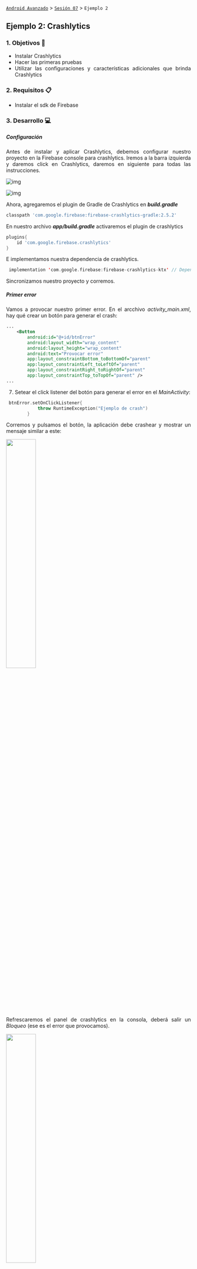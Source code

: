 [`Android Avanzado`](../..#readme) > [`Sesión 07`](..#readme) > `Ejemplo 2`

## Ejemplo 2: Crashlytics

<div style="text-align: justify;">


### 1. Objetivos :dart:

- Instalar Crashlytics
- Hacer las primeras pruebas 
- Utilizar las configuraciones y características adicionales que brinda Crashlytics

### 2. Requisitos :clipboard:

* Instalar el sdk de Firebase

### 3. Desarrollo :computer:

##### Configuración

Antes de instalar y aplicar Crashlytics, debemos configurar nuestro proyecto en la Firebase console para crashlytics. Iremos a la barra izquierda y daremos click en Crashlytics, daremos en siguiente para todas las instrucciones.

![img](img/01.png)

![img](img/02.png)



Ahora, agregaremos el plugin de Gradle de Crashlytics en ___build.gradle___

```groovy
classpath 'com.google.firebase:firebase-crashlytics-gradle:2.5.2'
```



En nuestro archivo ***app/build.gradle*** activaremos el plugin de crashlytics

```groovy
plugins{
    id 'com.google.firebase.crashlytics'
}
```

E implementamos nuestra dependencia de crashlytics.

```kotlin
 implementation 'com.google.firebase:firebase-crashlytics-ktx' // Dependencia de crashlytics
```

Sincronizamos nuestro proyecto y corremos.



##### Primer error

Vamos a provocar nuestro primer error. En el arcchivo *activity_main.xml*, hay qué crear un botón para generar el crash:

```xml
...
    <Button
        android:id="@+id/btnError"
        android:layout_width="wrap_content"
        android:layout_height="wrap_content"
        android:text="Provocar error"
        app:layout_constraintBottom_toBottomOf="parent"
        app:layout_constraintLeft_toLeftOf="parent"
        app:layout_constraintRight_toRightOf="parent"
        app:layout_constraintTop_toTopOf="parent" />
...
```

7. Setear el click listener del botón para generar el error en el *MainActivity*:

```kotlin
 btnError.setOnClickListener{
            throw RuntimeException("Ejemplo de crash")
        }
```

Corremos y pulsamos el botón, la aplicación debe crashear y mostrar un mensaje similar a este: 

<img src="img/03.png" width="40%"/>

Refrescaremos el panel de crashlytics en la consola, deberá salir un *Bloqueo* (ese es el error que provocamos).

<img src="img/04.png" width="40%"/>

- Al dar click sobre el botón, debe aparecer el siguiente panel, hacer todo lo que dice la imagen: 

<img src="img/05.png" width="50%"/>

- Al dar click al StackTrace, saldrá el siguiente panel, analizarlo y explorar las pestañas

<img src="img/06.png" width="90%"/>

- La última pestaña son datos del dispositivo que tuvo los errores

<img src="img/07.png" width="90%"/>



##### Crashlytics Log



Primero, crearemos una instancia de ___FirebaseCrashlytics___ para poder ejecutar sus métodos.

```kotlin
val crashlytics = FirebaseCrashlytics.getInstance()
```

La pestaña de registros corresponde a logs que se imprimen desde la aplicación por medio del comando: 

```kotlin
CrashLytics.getInstance().log(ms: String)//De esta forma sólo se reporta el log
```

 el log de un crash report se envía en la siguiente vez que la aplicación se abra para evitar problemas de tráfico, por lo cual en los errores no críticos, hay que cerrar y volver a abrir nuestra app

Vamos a implementar estos métodos en nuestro botón de de error


```kotlin
 btnError.setOnClickListener{
            try {
                throw NullPointerException()
            } catch (ex: NullPointerException) {
                crashlytics.log(Log.ERROR, "CrashError", "NullPointer Provocado para pruebas!")
		crashlytics.recordException(ex) //para que se pueda reportar el non fatal exception
            }
        }
```

***Nota: crashlytics guarda máximo 64kb del log en memoria para evitar realentamiento en la app***

***Nota 2: Los errores pueden tardar hasta 5 minutos en aparecer, tener paciencia si no aparece rápido***

En el dashboard, se deben ver reflejadas las tareas de la siguiente forma: 

<img src="img/08.png" width="90%"/>

Como ya no se usa el error provocado por Crashlytics, sino un NullPointerException provocado por nosotros, ahora se muestra que el origen del error 09fue en *MainActivity.kt*. Notamos también que dice *No crítico* (son errores que se cachan en un try catch)

<img src="img/09.png" width="90%"/>

<img src="img/10.png" width="90%"/>

Tanto en el logcat como en el registro aparece el error log que escribimos.



##### Agregando datos adicionales

Vamos a agregar datos extra, en este caso, simularemos algún identificador de usuario y otros datos que pueden ser útiiles para saber a quién le está sucediendo el error y bajo qué términos.

con el siguiente método, llamados en el onCreate: 

```kotlin
crashlytics.setUserIdentifier("Bedu-LmtvK4ge-Fqox-blRy")
```

Esperamos un momento y consultamos el dashboard de Crashlytics, abrimos el último registro y abrimos la pesataña *datos*:

![img](img/11.png)

En el anterior error, al entrar a la pestaña de Claves, podemos observar que el log está vacío:

![img](img/12.png)

Pondremos ahora valores clave a los errores, llamando a los siguientes métodos en el *onCreate*:

```kotlin
crashlytics.setCustomKey("email","manuel@bedu.org")
crashlytics.setCustomKey("name","Manuel Bedu")
crashlytics.setCustomKey("Edad", 23)
```



También podemos agregar una serie de claves a través del método ___setCustomKeys___.

```kotlin
crashlytics.setCustomKeys {
    key("Trabajo", "Developer")
    key("Bloqueado",false)
    key("Crédito",1350.23f)
}
```

corremos la aplicación y volvemos a generar el error. Consultamos el log y nos vamos a la pestaña *Claves*, debería salir un log similar al siguiente:

<img src="img/13.png" width="95%"/>



##### Activar correo de aviso

Vamos a activar un correo de aviso cuando se genere un nuevo error. Para ello, tenemos qué dar click a la campana en la pantalla superior derecha (estando en el dashboard de Crashlytics).

![img](img/14.png)

Se desplegará un menú lateral, Dar click al enlace *Manage your alerts for this project*.

![img](img/15.png)

Se abrirá una nueva ventana con opciones de alerta para varios servicios, buscar Crashlytics y activar las casillas restantes (para nuevos errors urgentes y no urgentes).

![img](img/16.png)

Debemos mover un par de líneas de código al  error generado por nosotros para que Crashlytics lo reconozca como uno nuevo. Después de esto, reproduce nuevamente el error.

Abrir la bandeja de la cuenta google que alberga el proyecto Firebase. Consultar el correo electrónico que ha llegado.

![img](img/17.png)

![img](img/18.png)

##### Estados de incidencias

Ahora vamos a modificar los estados de incidencias de errores, agregar notas y filtrarlos

En el menú de Crashlytics, visualizar y clickar el filtro de *Problemas*.

![img](img/19.png)

1. En las opciones, enfocar *Estado de la incidencia*, se muestran tres opciones con cuatro estados

- Abiertas
- Cerradas
- Silenciadas
- Datos

Vamos a manipular al menos tres de esos estados.

![img](img/20.png)

Abrimos cualquier problema Abierto (no dice ni cerrado ni silenciado y no se muestra opaco)

en la siguiente página,debemos  buscar el botón azul *cerrar* y dar click a la flecha hacia abajo, aquí está la opción para cambiar a silenciado o cerrado un problema.

![img](img/21.png)

Cambiar a silenciado (el bicho capturado es azul)

![img](img/22.png)

Agregar una nota,  deberá visualizarse de la siguiente forma:

![img](img/23.png)

Cambiar a cerrado y agregar otra nota(el bicho capturado es verde con tapa roja)

![img](img/24.png)

Regresar a la pantalla principal de Crashlytics. Modificar otra incidencia aplicar el filtro de *Cerradas o silenciadas*, se deben visualizar únicamente las que modificaste.

![img](img/25.png)

##### Alertas de velocidad y Configuración de datos de fallos

Si no deseas compartir la información de los crashes de tu app o quieres modificar el rango de tolerancia a incidencias repetidas por un periodo de tiempo, hay que abrir el DropDown menu en la esquina superior derecha del módulo de problemas.

![img](img/26.png)

\--



![img](img/27.png)

\--

![img](img/28.png)



[`Anterior`](../Ejemplo-01#readme) | [`Siguiente`](../Reto-01#readme)      

</div>

